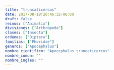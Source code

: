 ```yaml
---
title: "truncaticercus"
date: 2017-08-18T20:46:32-06:00
draft: false
reinos: ["Animalia"]
divisiones: ["Arthropoda"]
clases: ["Insecta"]
ordenes: ["Diptera"]
familias: ["Phoridae"]
generos: ["Apocephalus"]
nombre_cientifico: "Apocephalus truncaticercus"
nombre_comun: ""
nombre_ingles: ""
---
```

